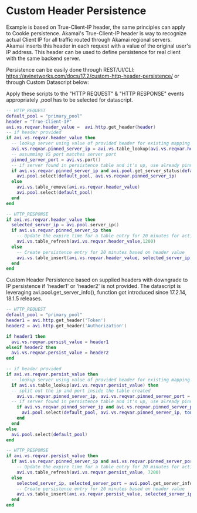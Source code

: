 # Custom Header Persistence
Example is based on True-Client-IP header, the same principles can apply to Cookie persistence.
Akamai's	True-Client-IP	header	is	way	to	recognize	actual Client	IP for	all	traffic	routed	through
Akamai	regional	servers.	Akamai	inserts	this	header	in	each	request	with	a	value	of the	original	user's	IP
address.	This	header	can	be	used	to	define	persistence	for	real	client	with	the	same	backend	server.

Persistence can be easily done through REST/UI/CLI: https://avinetworks.com/docs/17.2/custom-http-header-persistence/ or through Custom Datascript below:

Apply these scripts to the "HTTP REQUEST" & "HTTP RESPONSE" events appropriately ,pool has to be selected for datascript.

```lua
-- HTTP_REQUEST
default_pool = "primary_pool"
header = "True-Client-IP"
avi.vs.reqvar.header_value =  avi.http.get_header(header)
-- if header provided
if avi.vs.reqvar.header_value then
  -- lookup server using value of provided header for existing mapping in persistence table
  avi.vs.reqvar.pinned_server_ip = avi.vs.table_lookup(avi.vs.reqvar.header_value)
  -- assumming VS port matches server port
  pinned_server_port = avi.vs.port()
  -- if server found in persistence table and it's up, use already pinned server, if not use default pool
  if avi.vs.reqvar.pinned_server_ip and avi.pool.get_server_status(default_pool, avi.vs.reqvar.pinned_server_ip, pinned_server_port) == 1 then
    avi.pool.select(default_pool, avi.vs.reqvar.pinned_server_ip)
  else
    avi.vs.table_remove(avi.vs.reqvar.header_value)
    avi.pool.select(default_pool)
  end
end
```

```lua
-- HTTP_RESPONSE
if avi.vs.reqvar.header_value then
  selected_server_ip = avi.pool.server_ip()
  if avi.vs.reqvar.pinned_server_ip then
    -- Update the expire time for a table entry for 20 minutes for active connection i.e. existing persistence entry
    avi.vs.table_refresh(avi.vs.reqvar.header_value,1200)
  else
    -- Create persistence entry for 20 minutes based on header value
    avi.vs.table_insert(avi.vs.reqvar.header_value, selected_server_ip,1200)
  end
end
```

Custom Header Persistence based on supplied headers with downgrade to IP persistence if 'header1' or 'header2' is not provided. The datascript is leveraging avi.pool.get_server_info(), function got introduced since 17.2.14, 18.1.5 releases.

```lua
-- HTTP_REQUEST
default_pool = "primary_pool"
header1 = avi.http.get_header('Token')
header2 = avi.http.get_header('Authorization')

if header1 then
  avi.vs.reqvar.persist_value = header1
elseif header2 then
  avi.vs.reqvar.persist_value = header2
end

-- if header provided
if avi.vs.reqvar.persist_value then
  -- lookup server using value of provided header for existing mapping in persistence table
  if avi.vs.table_lookup(avi.vs.reqvar.persist_value) then
  -- split out the ip and port inside the table created
    avi.vs.reqvar.pinned_server_ip, avi.vs.reqvar.pinned_server_port = string.match(avi.vs.table_lookup(avi.vs.reqvar.persist_value), "(%d+.%d+.%d+.%d+):(%d+)")
  -- if server found in persistence table and it's up, use already pinned server
    if avi.vs.reqvar.pinned_server_ip and avi.vs.reqvar.pinned_server_port and avi.pool.get_server_status(default_pool, avi.vs.reqvar.pinned_server_ip, tonumber(avi.vs.reqvar.pinned_server_port)) == 1 then
      avi.pool.select(default_pool, avi.vs.reqvar.pinned_server_ip, tonumber(avi.vs.reqvar.pinned_server_port))
    end
  end
else
  avi.pool.select(default_pool)
end
```

```lua
-- HTTP_RESPONSE
if avi.vs.reqvar.persist_value then
  if avi.vs.reqvar.pinned_server_ip and avi.vs.reqvar.pinned_server_port then
    -- Update the expire time for a table entry for 20 minutes for active connection i.e. existing persistence entry
    avi.vs.table_refresh(avi.vs.reqvar.persist_value, 7200)
  else
    selected_server_ip, selected_server_port = avi.pool.get_server_info()
    -- Create persistence entry for 20 minutes based on header value
    avi.vs.table_insert(avi.vs.reqvar.persist_value, selected_server_ip..":"..selected_server_port, 7200)
  end
end
```
